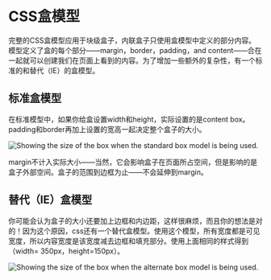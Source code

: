 # CSS盒模型

完整的CSS盒模型应用于块级盒子，内联盒子只使用盒模型中定义的部分内容。模型定义了盒的每个部分——margin，border，padding，and content——合在一起就可以创建我们在页面上看到的内容。为了增加一些额外的复杂性，有一个标准的和替代（IE）的盒模型。 

## 标准盒模型

在标准模型中，如果你给盒设置width和height，实际设置的是content box。padding和border再加上设置的宽高一起决定整个盒子的大小。

 ![Showing the size of the box when the standard box model is being used.](https://mdn.mozillademos.org/files/16559/standard-box-model.png) 

 margin不计入实际大小——当然，它会影响盒子在页面所占空间，但是影响的是盒子外部空间。盒子的范围到边框为止——不会延伸到margin。 

## 替代（IE）盒模型

你可能会认为盒子的大小还要加上边框和内边距，这样很麻烦，而且你的想法是对的！因为这个原因，css还有一个替代盒模型。使用这个模型，所有宽度都是可见宽度，所以内容宽度是该宽度减去边框和填充部分。使用上面相同的样式得到（width= 350px，height=150px）。

 ![Showing the size of the box when the alternate box model is being used.](https://mdn.mozillademos.org/files/16557/alternate-box-model.png) 